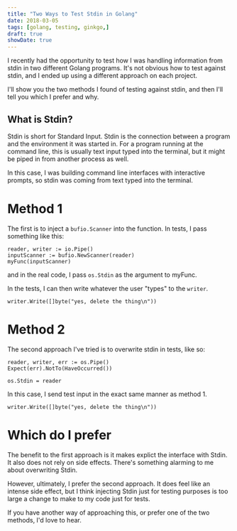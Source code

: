 ```yaml
---
title: "Two Ways to Test Stdin in Golang"
date: 2018-03-05
tags: [golang, testing, ginkgo,]
draft: true
showDate: true
---
```


I recently had the opportunity to test how I was handling information from stdin in two different Golang programs. It's not obvious how to test against stdin, and I ended up using a different approach on each project.

I'll show you the two methods I found of testing against stdin, and then I'll tell you which I prefer and why.

## What is Stdin?

Stdin is short for Standard Input. Stdin is the connection between a program and the environment it was started in. For a program running at the command line, this is usually text input typed into the terminal, but it might be piped in from another process as well.

In this case, I was building command line interfaces with interactive prompts, so stdin was coming from text typed into the terminal.

# Method 1

The first is to inject a `bufio.Scanner` into the function.
In tests, I pass something like this:
```
reader, writer := io.Pipe()
inputScanner := bufio.NewScanner(reader)
myFunc(inputScanner)
```
and in the real code, I pass `os.Stdin` as the argument to myFunc.

In the tests, I can then write whatever the user "types" to the `writer`.

```
writer.Write([]byte("yes, delete the thing\n"))
```

# Method 2
The second approach I've tried is to overwrite stdin in tests, like so:
```
reader, writer, err := os.Pipe()
Expect(err).NotTo(HaveOccurred())

os.Stdin = reader
```

In this case, I send test input in the exact same manner as method 1.

```
writer.Write([]byte("yes, delete the thing\n"))
```

# Which do I prefer
The benefit to the first approach is it makes explict the interface with Stdin. It also does not rely on side effects. There's something alarming to me about overwriting Stdin.

However, ultimately, I prefer the second approach. It does feel like an intense side effect, but I think injecting Stdin just for testing purposes is too large a change to make to my code just for tests.

If you have another way of approaching this, or prefer one of the two methods, I'd love to hear.